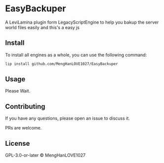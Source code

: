 # EasyBackuper

A LeviLamina plugin form LegacyScriptEngine to help you bakup the server world files easily and this's a easy js

## Install

To install all engines as a whole, you can use the following command:

```sh
lip install github.com/MengHanLOVE1027/EasyBackuper
```

## Usage
Please Wait.

## Contributing

If you have any questions, please open an issue to discuss it.

PRs are welcome.

## License

GPL-3.0-or-later © MengHanLOVE1027
